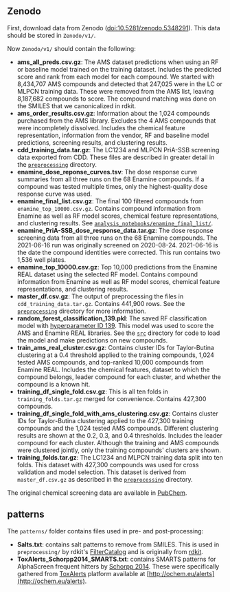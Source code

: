 ## Zenodo

First, download data from Zenodo ([doi:10.5281/zenodo.5348291](https://doi.org/10.5281/zenodo.5348291)). This data should be stored in `Zenodo/v1/`.

Now `Zenodo/v1/` should contain the following:
- **ams_all_preds.csv.gz**: The AMS dataset predictions when using an RF or baseline model trained on the training dataset. Includes the predicted score and rank from each model for each compound. We started with 8,434,707 AMS compounds and detected that 247,025 were in the LC or MLPCN training data. These were removed from the AMS list, leaving 8,187,682 compounds to score. The compound matching was done on the SMILES that we canonicalized in rdkit.
- **ams_order_results.csv.gz**: Information about the 1,024 compounds purchased from the AMS library. Excludes the 4 AMS compounds that were incompletely dissolved. Includes the chemical feature representation, information from the vendor, RF and baseline model predictions, screening results, and clustering results.
- **cdd_training_data.tar.gz**: The LC1234 and MLPCN PriA-SSB screening data exported from CDD. These files are described in greater detail in the [`preprocessing`](../preprocessing) directory. 
- **enamine_dose_reponse_curves.tsv**: The dose response curve summaries from all three runs on the 68 Enamine compounds. If a compound was tested multiple times, only the highest-quality dose response curve was used.
- **enamine_final_list.csv.gz**: The final 100 filtered compounds from `enamine_top_10000.csv.gz`. Contains compound information from Enamine as well as RF model scores, chemical feature representations, and clustering results. See [`analysis_notebooks/enamine_final_list/`](../analysis_notebooks/enamine_final_list/).
- **enamine_PriA-SSB_dose_response_data.tar.gz**: The dose response screening data from all three runs on the 68 Enamine compounds.  The 2021-06-16 run was originally screened on 2020-08-24. 2021-06-16 is the date the compound identities were corrected. This run contains two 1,536 well plates.
- **enamine_top_10000.csv.gz**: Top 10,000 predictions from the Enamine REAL dataset using the selected RF model. Contains compound information from Enamine as well as RF model scores, chemical feature representations, and clustering results.
- **master_df.csv.gz**: The output of preprocessing the files in `cdd_training_data.tar.gz`. Contains 441,900 rows. See the [`preprocessing`](../preprocessing) directory for more information.
- **random_forest_classification_139.pkl**: The saved RF classification model with [hyperparameter ID 139](../config/random_forest_classification/139.json). This model was used to score the AMS and Enamine REAL libraries. See the [`src`](../src) directory for code to load the model and make predictions on new compounds.
- **train_ams_real_cluster.csv.gz**: Contains cluster IDs for Taylor-Butina clustering at a 0.4 threshold applied to the training compounds, 1,024 tested AMS compounds, and top-ranked 10,000 compounds from Enamine REAL. Includes the chemical features, dataset to which the compound belongs, leader compound for each cluster, and whether the compound is a known hit.
- **training_df_single_fold.csv.gz**: This is all ten folds in `training_folds.tar.gz` merged for convenience. Contains 427,300 compounds.
- **training_df_single_fold_with_ams_clustering.csv.gz**: Contains cluster IDs for Taylor-Butina clustering applied to the 427,300 training compounds and the 1,024 tested AMS compounds. Different clustering results are shown at the 0.2, 0.3, and 0.4 thresholds. Includes the leader compound for each cluster. Although the training and AMS compounds were clustered jointly, only the training compounds' clusters are shown.
- **training_folds.tar.gz**: The LC1234 and MLPCN training data split into ten folds. This dataset with 427,300 compounds was used for cross validation and model selection. This dataset is derived from `master_df.csv.gz` as described in the [`preprocessing`](../preprocessing) directory.

The original chemical screening data are available in [PubChem](https://pubchem.ncbi.nlm.nih.gov/bioassay/1272365).

## patterns

The `patterns/` folder contains files used in pre- and post-processing:

- **Salts.txt**: contains salt patterns to remove from SMILES. This is used in `preprocessing/` by rdkit's [FilterCatalog](https://github.com/rdkit/rdkit/pull/536) and is originally from [rdkit](https://github.com/rdkit/rdkit/blob/master/Data/Salts.txt).
- **ToxAlerts_Schorpp2014_SMARTS.txt**: contains SMARTS patterns for AlphaScreen frequent hitters by [Schorpp 2014](https://journals.sagepub.com/doi/10.1177/1087057113516861). These were specifically gathered from [ToxAlerts](https://pubs.acs.org/doi/10.1021/ci300245q) platform available at [http://ochem.eu/alerts](http://ochem.eu/alerts).
